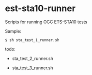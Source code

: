# est-sta10-runner

Scripts for running OGC ETS-STA10 tests

Sample:
```
$ sh sta_test_1_runner.sh
```

todo:

- sta_test_2_runner.sh

- sta_test_3_runner.sh
